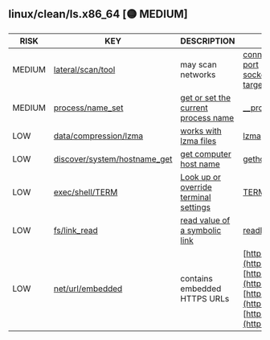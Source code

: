 ## linux/clean/ls.x86_64 [🟡 MEDIUM]

|  RISK  |                                                                    KEY                                                                     |                                                      DESCRIPTION                                                      |                                                                                                                                                                           EVIDENCE                                                                                                                                                                           |
|--------|--------------------------------------------------------------------------------------------------------------------------------------------|-----------------------------------------------------------------------------------------------------------------------|--------------------------------------------------------------------------------------------------------------------------------------------------------------------------------------------------------------------------------------------------------------------------------------------------------------------------------------------------------------|
| MEDIUM | [lateral/scan/tool](https://github.com/chainguard-dev/malcontent/blob/main/rules/lateral/scan/scan_tool.yara#generic_scan_tool)            | may scan networks                                                                                                     | [connect](https://github.com/search?q=connect&type=code)<br>[port](https://github.com/search?q=port&type=code)<br>[socket](https://github.com/search?q=socket&type=code)<br>[target](https://github.com/search?q=target&type=code)                                                                                                                           |
| MEDIUM | [process/name_set](https://github.com/chainguard-dev/malcontent/blob/main/rules/process/name-set.yara#__progname)                          | [get or set the current process name](https://stackoverflow.com/questions/273691/using-progname-instead-of-argv0)     | [__progname](https://github.com/search?q=__progname&type=code)                                                                                                                                                                                                                                                                                               |
| LOW    | [data/compression/lzma](https://github.com/chainguard-dev/malcontent/blob/main/rules/data/compression/lzma.yara#gzip)                      | [works with lzma files](https://en.wikipedia.org/wiki/Lempel%E2%80%93Ziv%E2%80%93Markov_chain_algorithm)              | [lzma](https://github.com/search?q=lzma&type=code)                                                                                                                                                                                                                                                                                                           |
| LOW    | [discover/system/hostname_get](https://github.com/chainguard-dev/malcontent/blob/main/rules/discover/system/hostname-get.yara#gethostname) | [get computer host name](https://man7.org/linux/man-pages/man2/sethostname.2.html)                                    | [gethostname](https://github.com/search?q=gethostname&type=code)                                                                                                                                                                                                                                                                                             |
| LOW    | [exec/shell/TERM](https://github.com/chainguard-dev/malcontent/blob/main/rules/exec/shell/TERM.yara#TERM)                                  | [Look up or override terminal settings](https://www.gnu.org/software/gettext/manual/html_node/The-TERM-variable.html) | [TERM](https://github.com/search?q=TERM&type=code)                                                                                                                                                                                                                                                                                                           |
| LOW    | [fs/link_read](https://github.com/chainguard-dev/malcontent/blob/main/rules/fs/link-read.yara#readlink)                                    | [read value of a symbolic link](https://man7.org/linux/man-pages/man2/readlink.2.html)                                | [readlink](https://github.com/search?q=readlink&type=code)                                                                                                                                                                                                                                                                                                   |
| LOW    | [net/url/embedded](https://github.com/chainguard-dev/malcontent/blob/main/rules/net/url/embedded.yara#https_url)                           | contains embedded HTTPS URLs                                                                                          | [https://gnu.org/licenses/gpl.html](https://gnu.org/licenses/gpl.html)<br>[https://translationproject.org/team/](https://translationproject.org/team/)<br>[https://wiki.xiph.org/MIME_Types_and_File_Extensions](https://wiki.xiph.org/MIME_Types_and_File_Extensions)<br>[https://www.gnu.org/software/coreutils/](https://www.gnu.org/software/coreutils/) |

